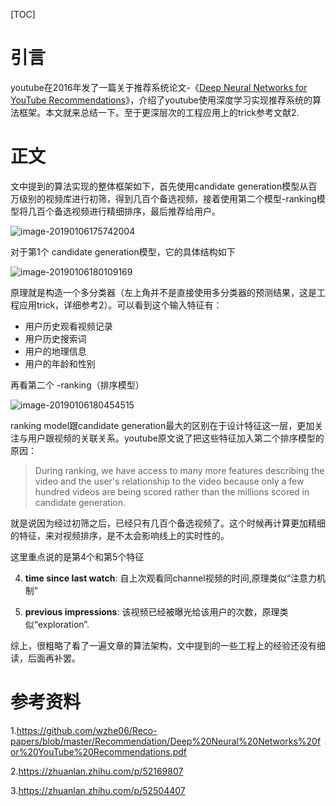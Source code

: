 [TOC]

# 引言

youtube在2016年发了一篇关于推荐系统论文-《[Deep Neural Networks for YouTube Recommendations](http://link.zhihu.com/?target=https%3A//github.com/wzhe06/Reco-papers/blob/master/Recommendation/Deep%2520Neural%2520Networks%2520for%2520YouTube%2520Recommendations.pdf)》，介绍了youtube使用深度学习实现推荐系统的算法框架。本文就来总结一下。至于更深层次的工程应用上的trick参考文献2.



# 正文

文中提到的算法实现的整体框架如下，首先使用candidate generation模型从百万级别的视频库进行初筛，得到几百个备选视频，接着使用第二个模型-ranking模型将几百个备选视频进行精细排序，最后推荐给用户。



![image-20190106175742004](/Users/stellazhao/statistics_studyplace/EasyML_BOOK/algorithm/_image/image-20190106175742004.png)

对于第1个 candidate generation模型，它的具体结构如下

![image-20190106180109169](/Users/stellazhao/statistics_studyplace/EasyML_BOOK/algorithm/_image/image-20190106180109169.png)

原理就是构造一个多分类器（左上角并不是直接使用多分类器的预测结果，这是工程应用trick，详细参考2）。可以看到这个输入特征有：

- 用户历史观看视频记录
- 用户历史搜索词
- 用户的地理信息
- 用户的年龄和性别

再看第二个 -ranking（排序模型）

![image-20190106180454515](/Users/stellazhao/statistics_studyplace/EasyML_BOOK/algorithm/_image/image-20190106180454515.png)

ranking model跟candidate generation最大的区别在于设计特征这一层，更加关注与用户跟视频的关联关系。youtube原文说了把这些特征加入第二个排序模型的原因：

> During ranking, we have access to many more features describing the video and the user's relationship to the video because only a few hundred videos are being scored rather than the millions scored in candidate generation.

就是说因为经过初筛之后，已经只有几百个备选视频了。这个时候再计算更加精细的特征，来对视频排序，是不太会影响线上的实时性的。

这里重点说的是第4个和第5个特征

4. **time since last watch**: 自上次观看同channel视频的时间,原理类似“注意力机制”

5.  **previous impressions**: 该视频已经被曝光给该用户的次数，原理类似“exploration”.



综上，很粗略了看了一遍文章的算法架构，文中提到的一些工程上的经验还没有细读，后面再补罢。



# 参考资料

1.https://github.com/wzhe06/Reco-papers/blob/master/Recommendation/Deep%20Neural%20Networks%20for%20YouTube%20Recommendations.pdf

2.https://zhuanlan.zhihu.com/p/52169807

3.https://zhuanlan.zhihu.com/p/52504407